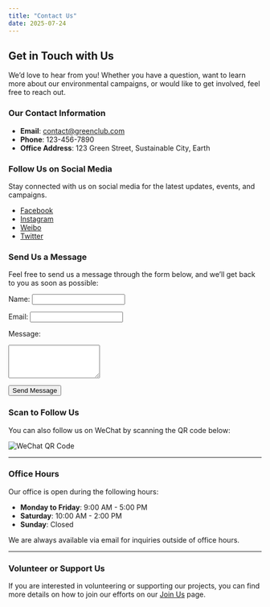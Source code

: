 ```yaml
---
title: "Contact Us"
date: 2025-07-24
---
```


## Get in Touch with Us

We’d love to hear from you! Whether you have a question, want to learn more about our environmental campaigns, or would like to get involved, feel free to reach out.

### Our Contact Information

- **Email**: [contact@greenclub.com](mailto:contact@greenclub.com)
- **Phone**: 123-456-7890
- **Office Address**: 123 Green Street, Sustainable City, Earth

### Follow Us on Social Media

Stay connected with us on social media for the latest updates, events, and campaigns. 

- [Facebook](https://facebook.com/greenclub)
- [Instagram](https://instagram.com/greenclub)
- [Weibo](https://weibo.com/greenclub)
- [Twitter](https://twitter.com/greenclub)

### Send Us a Message

Feel free to send us a message through the form below, and we’ll get back to you as soon as possible:

<form action="/submit-contact-form" method="POST">
  <label for="name">Name:</label>
  <input type="text" id="name" name="name" required>

  <label for="email">Email:</label>
  <input type="email" id="email" name="email" required>

  <label for="message">Message:</label>
  <textarea id="message" name="message" rows="4" required></textarea>

  <button type="submit">Send Message</button>
</form>

### Scan to Follow Us

You can also follow us on WeChat by scanning the QR code below:

![WeChat QR Code](../../static/images/qrcode/wechat-qrcode.jpg)

---

### Office Hours

Our office is open during the following hours:

- **Monday to Friday**: 9:00 AM - 5:00 PM
- **Saturday**: 10:00 AM - 2:00 PM
- **Sunday**: Closed

We are always available via email for inquiries outside of office hours.

---

### Volunteer or Support Us

If you are interested in volunteering or supporting our projects, you can find more details on how to join our efforts on our [Join Us](https://example.com/join) page.

